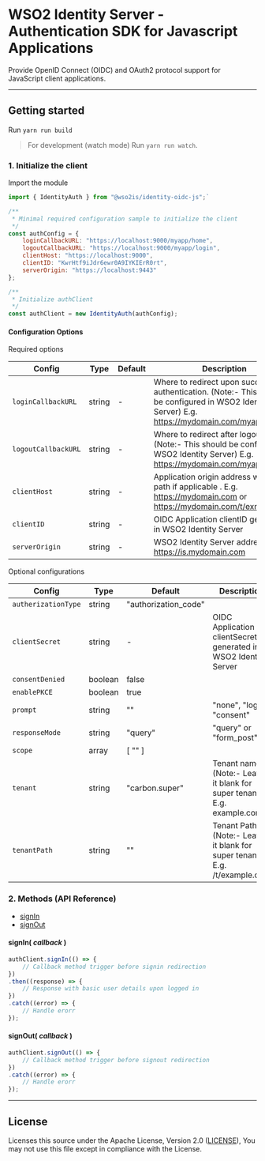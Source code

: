 # WSO2 Identity Server - Authentication SDK for Javascript Applications

Provide OpenID Connect (OIDC) and OAuth2 protocol support for JavaScript client applications.

---

## Getting started

Run `yarn run build`

> For development (watch mode) Run `yarn run watch`.

### 1. Initialize the client

Import the module

```js
import { IdentityAuth } from "@wso2is/identity-oidc-js";`
```

```js
/**
 * Minimal required configuration sample to initialize the client
 */
const authConfig = {
    loginCallbackURL: "https://localhost:9000/myapp/home",
    logoutCallbackURL: "https://localhost:9000/myapp/login",
    clientHost: "https://localhost:9000",
    clientID: "KwrHtf9iJdr6ewr0A9IYKIErR0rt",
    serverOrigin: "https://localhost:9443"
};

/**
 * Initialize authClient
 */
const authClient = new IdentityAuth(authConfig);
```

#### Configuration Options

Required options

| Config              | Type    | Default | Description |
|---                  |---      | ---     |---          |
| `loginCallbackURL`  | string  | -       | Where to redirect upon successful authentication. (Note:- This should be configured in WSO2 Identity Server) E.g. https://mydomain.com/myapp/home |
| `logoutCallbackURL` | string  | -       | Where to redirect after logout. (Note:- This should be configured in WSO2 Identity Server) E.g. https://mydomain.com/myapp/login |
| `clientHost`        | string  | -       | Application origin address with tenant path if applicable . E.g. https://mydomain.com or https://mydomain.com/t/exmaple.com |
| `clientID`          | string  | -       | OIDC Application clientID generated in WSO2 Identity Server |
| `serverOrigin`      | string  | -       | WSO2 Identity Server address. E.g. https://is.mydomain.com |

Optional configurations

| Config              | Type    | Default               | Description |
|---                  |---      | ---                   |---          |
| `autherizationType` | string  | "authorization_code"  |             |
| `clientSecret`      | string  | -                     | OIDC Application clientSecret generated in WSO2 Identity Server |
| `consentDenied`     | boolean | false                 |             |
| `enablePKCE`        | boolean | true                  |             |
| `prompt`            | string  | ""                    | "none", "login", "consent" |
| `responseMode`      | string  | "query"               | "query" or "form_post"  |
| `scope`             | array   | [ "" ]                |             |
| `tenant`            | string  | "carbon.super"        | Tenant name. (Note:- Leave it blank for super tenant) E.g. example.com |
| `tenantPath`        | string  | ""                    | Tenant Path. (Note:- Leave it blank for super tenant) E.g. /t/example.com |

### 2. Methods (API Reference)

* [signIn](#signin%20callback%20)
* [signOut](#signout%20callback%20)

#### signIn( _callback_ )

```js
authClient.signIn(() => {
    // Callback method trigger before signin redirection
})
.then((response) => {
    // Response with basic user details upon logged in
})
.catch((error) => {
    // Handle erorr
});
```

#### signOut( _callback_ )

```js
authClient.signOut(() => {
    // Callback method trigger before signout redirection
})
.catch((error) => {
    // Handle erorr
});
```

---

<!-- TODO: Refactor below content -->
<!-- ## Advance methods

#### OPConfigurationUtil.initOPConfiguration(wellKnownEndpoint, forceInit)

Initiate the authentication module using openid provider configuration endpoint.
* `wellKnownEndpoint` well known endpoint.
* `forceInit` whether to re-initiate the configuration.

#### OPConfigurationUtil.resetOPConfiguration()

Reset the configuration acquired from openid provider.

#### SignInUtil.sendAuthorizationRequest(requestParams)

Sends the OAuth2 authorization code request to the IdP based on the provided request params.

`requestParams` is type of `OIDCRequestParamsInterface`

```typescript
interface OIDCRequestParamsInterface {
    clientID: string;
    clientHost: string;
    clientSecret?: string;
    enablePKCE: boolean;
    redirectUri: string;
    scope?: string[];
    serverOrigin: string;
}
```

* `clientID` Client id of the application.
* `clientHost` Client host name.
* `clientSecret` Client secret of the application. If not provided, it will considered as a public client.
* `enablePKCE` Enable PKCE for the authorization grant type.
* `redirectUri` Callback url of the application.

#### SignInUtil.hasAuthorizationCode()

Check whether the current url contains the OAuth2 authorization code.

#### SignInUtil.sendTokenRequest(requestParams)

Sends the OAuth2 token request and returns a Promise with token response. Also validate the signature of the id_token.

`requestParams` is type of `OIDCRequestParamsInterface` as explained above.

Response will be a `Promise<TokenResponseInterface>`.

```js
interface TokenResponseInterface {
    accessToken: string;
    idToken: string;
    expiresIn: string;
    scope: string;
    refreshToken: string;
    tokenType: string;
}
```

* `accessToken` access token.
* `idToken` id_token value.
* `expiresIn`validity period.
* `scope` scope returned.
* `refreshToken` refresh token.
* `tokenType` token type.

#### SignInUtil.getAuthenticatedUser(idToken)

This will extract the authenticated user from the id_token.

Response will be in `AuthenticatedUserInterface`.

```js
interface AuthenticatedUserInterface {
    displayName?: string;
    email?: string;
    username: string;
}
```

* `displayName` display name of the user.
* `email` email of the user.
* `username` username.

#### AuthenticateSessionUtil.initUserSession(tokenResponse, authenticatedUser)

This will initiate the user session using the attributes in tokenResponse and authenticatedUser.

tokenResponse is type of `TokenResponseInterface` and authenticatedUser is type of `AuthenticatedUserInterface`.

#### AuthenticateSessionUtil.getAccessToken()

This will returns a Promise containing the OAuth2 access_token. Also it will refresh the access_token if it is expired.

Response will be a `Promise<string>`.

#### SignOutUtil.sendSignOutRequest(redirectUri)

Sends the logout request the openid provider. Requires the redirect uri of the application.

#### AuthenticateSessionUtil.endAuthenticatedSession()

Terminates the user session and clears the session attributes. -->

## License

Licenses this source under the Apache License, Version 2.0 ([LICENSE](LICENSE)), You may not use this file except in compliance with the License.
